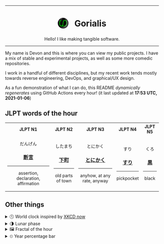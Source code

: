 ***

<h1 align="center">
<sub>
    <img src="readme/resources/avatar.png" height="36">
</sub>
&nbsp;
Gorialis
</h1>
<p align="center">
Hello! I like making tangible software.
</p>

***

My name is Devon and this is where you can view my public projects. I have a mix of stable and experimental projects, as well as some more comedic repositories.

I work in a handful of different disciplines, but my recent work tends mostly towards reverse engineering, DevOps, and graphical/UX design.

As a fun demonstration of what I can do, this README *dynamically regenerates* using GitHub Actions every hour! (it last updated at **17:53 UTC, 2021-01-06**)

<h2>JLPT words of the hour</h2>
<table>
    <tr>
        <th>JLPT N1</th>
        <th>JLPT N2</th>
        <th>JLPT N3</th>
        <th>JLPT N4</th>
        <th>JLPT N5</th>
    </tr>
    <tr>
        <td>
            <p align="center">だんげん</p>
            <h3 align="center"><b><a href="https://jisho.org/search/%E6%96%AD%E8%A8%80">断言</a></b></h3>
            <hr>
            <p align="center">assertion,<wbr> declaration,<wbr> affirmation</p>
        </td>
        <td>
            <p align="center">したまち</p>
            <h3 align="center"><b><a href="https://jisho.org/search/%E4%B8%8B%E7%94%BA">下町</a></b></h3>
            <hr>
            <p align="center">old parts of town</p>
        </td>
        <td>
            <p align="center">とにかく</p>
            <h3 align="center"><b><a href="https://jisho.org/search/%E3%81%A8%E3%81%AB%E3%81%8B%E3%81%8F">とにかく</a></b></h3>
            <hr>
            <p align="center">anyhow,<wbr> at any rate,<wbr> anyway</p>
        </td>
        <td>
            <p align="center">すり</p>
            <h3 align="center"><b><a href="https://jisho.org/search/%E3%81%99%E3%82%8A">すり</a></b></h3>
            <hr>
            <p align="center">pickpocket</p>
        </td>
        <td>
            <p align="center">くろ</p>
            <h3 align="center"><b><a href="https://jisho.org/search/%E9%BB%92">黒</a></b></h3>
            <hr>
            <p align="center">black</p>
        </td>
    </tr>
</table>

<h2>Other things</h2>
<details>
<summary>🕔  World clock inspired by <a href="https://xkcd.com/now">XKCD now</a></summary>

> <img src="generated/now.png" width="512">

</details>
<details>
<summary>🌗 Lunar phase</summary>

The moon is approximately 80.15% through its phase (Last Quarter).

</details>
<details>
<summary>&#x1f5bc; Fractal of the hour</summary>

> <img src="generated/fractal.png" width="512">

</details>
<details>
<summary>&#x23f2; Year percentage bar</summary>
<pre><code>2021 [▁▁▁▁▁▁▁▁▁▁▁▁▁▁▁▁▁▁▁▁] 1.57%</code></pre>
</details>
